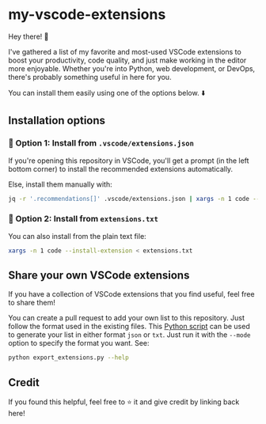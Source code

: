 # my-vscode-extensions

Hey there! 👋

I've gathered a list of my favorite and most-used VSCode extensions to boost your productivity, code quality, and just make working in the editor more enjoyable. Whether you're into Python, web development, or DevOps, there's probably something useful in here for you.

You can install them easily using one of the options below. ⬇️

## Installation options

### 🧩 Option 1: Install from `.vscode/extensions.json`

If you're opening this repository in VSCode, you'll get a prompt (in the left bottom corner) to install the recommended extensions automatically.

Else, install them manually with:

```bash
jq -r '.recommendations[]' .vscode/extensions.json | xargs -n 1 code --install-extension
```

### 📄 Option 2: Install from `extensions.txt`

You can also install from the plain text file:

```bash
xargs -n 1 code --install-extension < extensions.txt
```

## Share your own VSCode extensions

If you have a collection of VSCode extensions that you find useful, feel free to share them!

You can create a pull request to add your own list to this repository. Just follow the format used in the existing files. This [Python script](export_extensions.py) can be used to generate your list in either format `json` or `txt`. Just run it with the `--mode` option to specify the format you want. See:

```bash
python export_extensions.py --help
```

## Credit

If you found this helpful, feel free to ⭐ it and give credit by linking back here!
